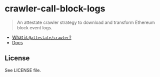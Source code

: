 # crawler-call-block-logs

> An attestate crawler strategy to download and transform Ethereum block event
> logs.

- [What is `@attestate/crawler`?](https://attestate.com/crawler/)
- [Docs](https://attestate.com/crawler/strategies/call-block-logs.html)

## License

See LICENSE file.
